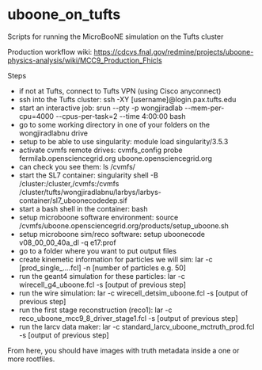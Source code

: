 # uboone_on_tufts
Scripts for running the MicroBooNE simulation on the Tufts cluster

Production workflow wiki: https://cdcvs.fnal.gov/redmine/projects/uboone-physics-analysis/wiki/MCC9_Production_Fhicls

Steps

* if not at Tufts, connect to Tufts VPN (using Cisco anyconnect)
* ssh into the Tufts cluster: ssh -XY [username]@login.pax.tufts.edu
* start an interactive job: srun --pty -p wongjiradlab --mem-per-cpu=4000 --cpus-per-task=2 --time 4:00:00 bash
* go to some working directory in one of your folders on the wongjiradlabnu drive
* setup to be able to use singularity: module load singularity/3.5.3
* activate cvmfs remote drives: cvmfs_config probe fermilab.opensciencegrid.org uboone.opensciencegrid.org
* can check you see them: ls /cvmfs/
* start the SL7 container: singularity shell -B /cluster:/cluster,/cvmfs:/cvmfs /cluster/tufts/wongjiradlabnu/larbys/larbys-container/sl7_uboonecodedep.sif
* start a bash shell in the container: bash
* setup microboone software environment: source /cvmfs/uboone.opensciencegrid.org/products/setup_uboone.sh
* setup microboone sim/reco software: setup uboonecode v08_00_00_40a_dl -q e17:prof
* go to a folder where you want to put output files
* create kinemetic information for particles we will sim: lar -c [prod_single_....fcl] -n [number of particles e.g. 50]
* run the geant4 simulation for these particles: lar -c wirecell_g4_uboone.fcl -s [output of previous step]
* run the wire simulation: lar -c wirecell_detsim_uboone.fcl -s [output of previous step]
* run the first stage reconstruction (reco1): lar -c reco_uboone_mcc9_8_driver_stage1.fcl -s [output of previous step]
* run the larcv data maker: lar -c standard_larcv_uboone_mctruth_prod.fcl -s [output of previous step]

From here, you should have images with truth metadata inside a one or more rootfiles.

